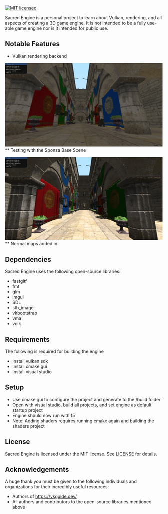 [![MIT licensed](https://img.shields.io/badge/license-MIT-blue.svg)](LICENSE)

Sacred Engine is a personal project to learn about Vulkan, rendering, and all aspects of creating a 3D game engine. It is not intended to be a fully use-able game engine nor is it intended for public use.

## Notable Features
- Vulkan rendering backend

![](github/images/se_sponza_screenshot_01.png)
** Testing with the Sponza Base Scene

![](github/images/se_sponza_screenshot_01_with_normal.png)
** Normal maps added in

## Dependencies
Sacred Engine uses the following open-source libraries:
 - fastgltf
 - fmt
 - glm
 - imgui
 - SDL
 - stb_image
 - vkbootstrap
 - vma
 - volk
 
## Requirements
The following is required for building the engine
 - Install vulkan sdk
 - Install cmake gui
 - Install visual studio

## Setup
 - Use cmake gui to configure the project and generate to the /build folder
 - Open with visual studio, build all projects, and set engine as default startup project
 - Engine should now run with f5
 - Note: Adding shaders requires running cmake again and building the shaders project
 
 ## License
Sacred Engine is licensed under the MIT license. See [LICENSE](LICENSE) for details.

## Acknowledgements
A huge thank you must be given to the following individuals and organizations for their incredibly useful resources:
 - Authors of https://vkguide.dev/
 - All authors and contributors to the open-source libraries mentioned above
 



